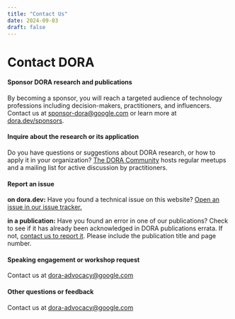 ```yaml
---
title: "Contact Us"
date: 2024-09-03
draft: false
---
```

# Contact DORA
#### Sponsor DORA research and publications
By becoming a sponsor, you will reach a targeted audience of technology professions including decision-makers, practitioners, and influencers. Contact us at [sponsor-dora@google.com](mailto:sponsor-dora@google.com) or learn more at [dora.dev/sponsors](https://dora.dev/sponsors).

#### Inquire about the research or its application
Do you have questions or suggestions about DORA research, or how to apply it in your organization? [The DORA Community](https://dora.communty) hosts regular meetups and a mailing list for active discussion by practitioners.

#### Report an issue
**on dora.dev:** Have you found a technical issue on this website? [Open an issue in our issue tracker.](https://github.com/dora-team/dora.dev/issues)

**in a publication:** Have you found an error in one of our publications? Check to see if it has already been acknowledged in DORA publications errata. If not, [contact us to report it](mailto:dora-advocacy@google.com?subject=DORA+Publication+error+report). Please include the publication title and page number.

#### Speaking engagement or workshop request
Contact us at [dora-advocacy@google.com](mailto:dora-advocacy@google.com?subject=Speaking+engagement+or+workshop+request)

#### Other questions or feedback
Contact us at [dora-advocacy@google.com](mailto:dora-advocacy@google.com)
